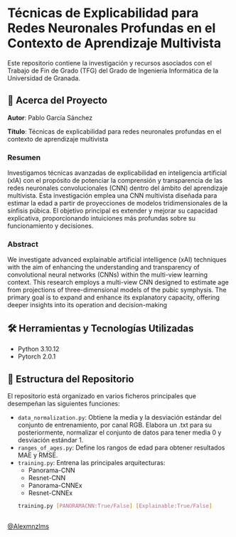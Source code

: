 # Técnicas de Explicabilidad para Redes Neuronales Profundas en el Contexto de Aprendizaje Multivista

Este repositorio contiene la investigación y recursos asociados con el Trabajo de Fin de Grado (TFG) del Grado de Ingeniería Informática de la Universidad de Granada.

## 🧐 Acerca del Proyecto

**Autor**: Pablo García Sánchez

**Título**: 
Técnicas de explicabilidad para redes neuronales profundas en el contexto de aprendizaje multivista

### Resumen

Investigamos técnicas avanzadas de explicabilidad en inteligencia artificial (xIA) con el propósito de potenciar la comprensión y transparencia de las redes neuronales convolucionales (CNN) dentro del ámbito del aprendizaje multivista. Esta investigación emplea una CNN multivista diseñada para estimar la edad a partir de proyecciones de modelos tridimensionales de la sínfisis púbica. El objetivo principal es extender y mejorar su capacidad explicativa, proporcionando intuiciones más profundas sobre su funcionamiento y decisiones.

### Abstract

We investigate advanced explainable artificial intelligence (xAI) techniques with the aim of enhancing the understanding and transparency of convolutional neural networks (CNNs) within the multi-view learning context. This research employs a multi-view CNN designed to estimate age from projections of three-dimensional models of the pubic symphysis. The primary goal is to expand and enhance its explanatory capacity, offering deeper insights into its operation and decision-making

## 🛠 Herramientas y Tecnologías Utilizadas

- Python 3.10.12
- Pytorch 2.0.1

## 📂 Estructura del Repositorio

El repositorio está organizado en varios ficheros principales que desempeñan las siguientes funciones:

- `data_normalization.py`: Obtiene la media y la desviación estándar del conjunto de entrenamiento, por canal RGB. Elabora un .txt para su posteriormente, normalizar el conjunto de datos para tener media 0 y desviación estándar 1.
- `ranges_of_ages.py`: Define los rangos de edad para obtener resultados MAE y RMSE.
- `training.py`: Entrena las principales arquitecturas:
  -  Panorama-CNN
  -  Resnet-CNN
  -  Panorama-CNNEx
  -  Resnet-CNNEx
  ```bash
  training.py [PANORAMACNN:True/False] [Explainable:True/False]
 
[@Alexmnzlms](https://github.com/Alexmnzlms/Age_estimation_from_3D_models)
  
